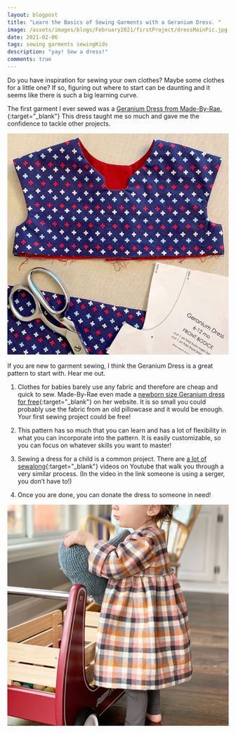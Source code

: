 ```yaml
---
layout: blogpost
title: "Learn the Basics of Sewing Garments with a Geranium Dress. "
image: /assets/images/blogs/February2021/firstProject/dressMainPic.jpg
date: 2021-02-06
tags: sewing garments sewingKids
description: "yay! Sew a dress!"
comments: true
---
```

Do you have inspiration for sewing your own clothes? Maybe some clothes for a little one? If so, figuring out where to start can be daunting and it seems like there is such a big learning curve. 

The first garment I ever sewed was a [Geranium Dress from Made-By-Rae.](https://shop.made-by-rae.com/collections/childrens-patterns/products/geranium-dress){:target="_blank"} This dress taught me so much and gave me the confidence to tackle other projects. 

<img src="/assets/images/blogs/February2021/firstProject/geranium.jpg" alt="geranium"/>

If you are new to garment sewing, I think the Geranium Dress is a great pattern to start with. Hear me out.

1. Clothes for babies barely use any fabric and therefore are cheap and quick to sew. Made-By-Rae even made a [newborn size Geranium dress for free](https://shop.made-by-rae.com/collections/childrens-patterns/products/little-geranium-dress){:target="_blank"} on her website. It is so small you could probably use the fabric from an old pillowcase and it would be enough. Your first sewing project could be free! 

2. This pattern has so much that you can learn and has a lot of flexibility in what you can incorporate into the pattern. It is easily customizable, so you can focus on whatever skills you want to master!

3. Sewing a dress for a child is a common project. There are [a lot of sewalong](https://www.youtube.com/watch?v=JvqnyXRkUe0&t=361s){:target="_blank"} videos on Youtube that walk you through a very similar process. (In the video in the link someone is using a serger, you don’t have to!)

4. Once you are done, you can donate the dress to someone in need! 

<img src="/assets/images/blogs/February2021/firstProject/wearingDress.jpg" alt="wearingDress"/>
